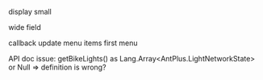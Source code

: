display
 small
 
 wide field

 

callback update menu items first menu

API doc issue:
 getBikeLights() as Lang.Array<AntPlus.LightNetworkState> or Null  => definition is wrong?

  